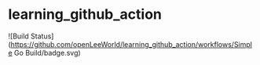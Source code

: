 # learning_github_action
![Build Status](https://github.com/openLeeWorld/learning_github_action/workflows/Simple Go Build/badge.svg)

